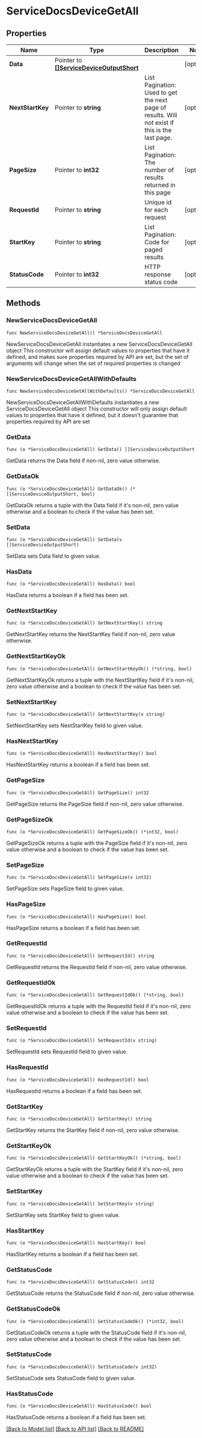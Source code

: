 # ServiceDocsDeviceGetAll

## Properties

Name | Type | Description | Notes
------------ | ------------- | ------------- | -------------
**Data** | Pointer to [**[]ServiceDeviceOutputShort**](ServiceDeviceOutputShort.md) |  | [optional] 
**NextStartKey** | Pointer to **string** | List Pagination: Used to get the next page of results. Will not exist if this is the last page. | [optional] 
**PageSize** | Pointer to **int32** | List Pagination: The number of results returned in this page | [optional] 
**RequestId** | Pointer to **string** | Unique id for each request | [optional] 
**StartKey** | Pointer to **string** | List Pagination: Code for paged results | [optional] 
**StatusCode** | Pointer to **int32** | HTTP response status code | [optional] 

## Methods

### NewServiceDocsDeviceGetAll

`func NewServiceDocsDeviceGetAll() *ServiceDocsDeviceGetAll`

NewServiceDocsDeviceGetAll instantiates a new ServiceDocsDeviceGetAll object
This constructor will assign default values to properties that have it defined,
and makes sure properties required by API are set, but the set of arguments
will change when the set of required properties is changed

### NewServiceDocsDeviceGetAllWithDefaults

`func NewServiceDocsDeviceGetAllWithDefaults() *ServiceDocsDeviceGetAll`

NewServiceDocsDeviceGetAllWithDefaults instantiates a new ServiceDocsDeviceGetAll object
This constructor will only assign default values to properties that have it defined,
but it doesn't guarantee that properties required by API are set

### GetData

`func (o *ServiceDocsDeviceGetAll) GetData() []ServiceDeviceOutputShort`

GetData returns the Data field if non-nil, zero value otherwise.

### GetDataOk

`func (o *ServiceDocsDeviceGetAll) GetDataOk() (*[]ServiceDeviceOutputShort, bool)`

GetDataOk returns a tuple with the Data field if it's non-nil, zero value otherwise
and a boolean to check if the value has been set.

### SetData

`func (o *ServiceDocsDeviceGetAll) SetData(v []ServiceDeviceOutputShort)`

SetData sets Data field to given value.

### HasData

`func (o *ServiceDocsDeviceGetAll) HasData() bool`

HasData returns a boolean if a field has been set.

### GetNextStartKey

`func (o *ServiceDocsDeviceGetAll) GetNextStartKey() string`

GetNextStartKey returns the NextStartKey field if non-nil, zero value otherwise.

### GetNextStartKeyOk

`func (o *ServiceDocsDeviceGetAll) GetNextStartKeyOk() (*string, bool)`

GetNextStartKeyOk returns a tuple with the NextStartKey field if it's non-nil, zero value otherwise
and a boolean to check if the value has been set.

### SetNextStartKey

`func (o *ServiceDocsDeviceGetAll) SetNextStartKey(v string)`

SetNextStartKey sets NextStartKey field to given value.

### HasNextStartKey

`func (o *ServiceDocsDeviceGetAll) HasNextStartKey() bool`

HasNextStartKey returns a boolean if a field has been set.

### GetPageSize

`func (o *ServiceDocsDeviceGetAll) GetPageSize() int32`

GetPageSize returns the PageSize field if non-nil, zero value otherwise.

### GetPageSizeOk

`func (o *ServiceDocsDeviceGetAll) GetPageSizeOk() (*int32, bool)`

GetPageSizeOk returns a tuple with the PageSize field if it's non-nil, zero value otherwise
and a boolean to check if the value has been set.

### SetPageSize

`func (o *ServiceDocsDeviceGetAll) SetPageSize(v int32)`

SetPageSize sets PageSize field to given value.

### HasPageSize

`func (o *ServiceDocsDeviceGetAll) HasPageSize() bool`

HasPageSize returns a boolean if a field has been set.

### GetRequestId

`func (o *ServiceDocsDeviceGetAll) GetRequestId() string`

GetRequestId returns the RequestId field if non-nil, zero value otherwise.

### GetRequestIdOk

`func (o *ServiceDocsDeviceGetAll) GetRequestIdOk() (*string, bool)`

GetRequestIdOk returns a tuple with the RequestId field if it's non-nil, zero value otherwise
and a boolean to check if the value has been set.

### SetRequestId

`func (o *ServiceDocsDeviceGetAll) SetRequestId(v string)`

SetRequestId sets RequestId field to given value.

### HasRequestId

`func (o *ServiceDocsDeviceGetAll) HasRequestId() bool`

HasRequestId returns a boolean if a field has been set.

### GetStartKey

`func (o *ServiceDocsDeviceGetAll) GetStartKey() string`

GetStartKey returns the StartKey field if non-nil, zero value otherwise.

### GetStartKeyOk

`func (o *ServiceDocsDeviceGetAll) GetStartKeyOk() (*string, bool)`

GetStartKeyOk returns a tuple with the StartKey field if it's non-nil, zero value otherwise
and a boolean to check if the value has been set.

### SetStartKey

`func (o *ServiceDocsDeviceGetAll) SetStartKey(v string)`

SetStartKey sets StartKey field to given value.

### HasStartKey

`func (o *ServiceDocsDeviceGetAll) HasStartKey() bool`

HasStartKey returns a boolean if a field has been set.

### GetStatusCode

`func (o *ServiceDocsDeviceGetAll) GetStatusCode() int32`

GetStatusCode returns the StatusCode field if non-nil, zero value otherwise.

### GetStatusCodeOk

`func (o *ServiceDocsDeviceGetAll) GetStatusCodeOk() (*int32, bool)`

GetStatusCodeOk returns a tuple with the StatusCode field if it's non-nil, zero value otherwise
and a boolean to check if the value has been set.

### SetStatusCode

`func (o *ServiceDocsDeviceGetAll) SetStatusCode(v int32)`

SetStatusCode sets StatusCode field to given value.

### HasStatusCode

`func (o *ServiceDocsDeviceGetAll) HasStatusCode() bool`

HasStatusCode returns a boolean if a field has been set.


[[Back to Model list]](../README.md#documentation-for-models) [[Back to API list]](../README.md#documentation-for-api-endpoints) [[Back to README]](../README.md)


